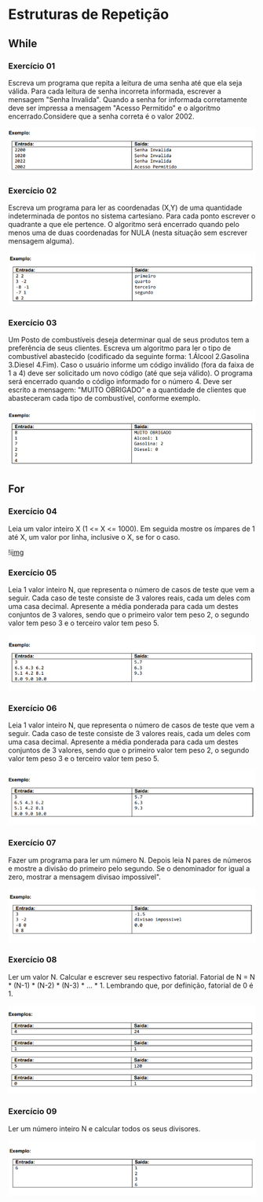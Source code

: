 # Estruturas de Repetição

## While

### Exercício 01

Escreva um programa que repita a leitura de uma senha até que ela seja válida. Para cada leitura de senha incorreta informada, escrever a mensagem "Senha Invalida". Quando a senha for informada corretamente deve ser impressa a mensagem "Acesso Permitido" e o algoritmo encerrado.Considere que a senha correta é o valor 2002.

![img](/parte6/exercicio01.png)

### Exercício 02

Escreva um programa para ler as coordenadas (X,Y) de uma quantidade indeterminada de pontos no sistema cartesiano. Para cada ponto escrever o quadrante a que ele pertence. O algoritmo será encerrado quando pelo menos uma de duas coordenadas for NULA (nesta situação sem escrever mensagem alguma).

![img](/parte6/exercicio02.png)

### Exercício 03

Um Posto de combustíveis deseja determinar qual de seus produtos tem a preferência de seus clientes. Escreva um algoritmo para ler o tipo de combustível abastecido (codificado da seguinte forma: 1.Álcool 2.Gasolina 3.Diesel 4.Fim). Caso o usuário informe um código inválido (fora da faixa de 1 a 4) deve ser solicitado um novo código (até que seja válido). O programa será encerrado quando o código informado for o número 4. Deve ser escrito a mensagem: "MUITO OBRIGADO" e a quantidade de clientes que abasteceram cada tipo de combustível, conforme exemplo.

![img](/parte6/exercicio03.png)

## For

### Exercício 04

Leia um valor inteiro X (1 <= X <= 1000). Em seguida mostre os ímpares de 1 até X, um valor por linha, inclusive o X, se for o caso.

!i[img](/parte6/exercicio04.png)

### Exercício 05

Leia 1 valor inteiro N, que representa o número de casos de teste que vem a seguir. Cada caso de teste consiste de 3 valores reais, cada um deles com uma casa decimal. Apresente a média ponderada para cada um destes conjuntos de 3 valores, sendo que o primeiro valor tem peso 2, o segundo valor tem peso 3 e o terceiro valor tem peso 5.

![img](/parte6/exercicio05.png)

### Exercício 06

Leia 1 valor inteiro N, que representa o número de casos de teste que vem a seguir. Cada caso de teste consiste de 3 valores reais, cada um deles com uma casa decimal. Apresente a média ponderada para cada um destes conjuntos de 3 valores, sendo que o primeiro valor tem peso 2, o segundo valor tem peso 3 e o terceiro valor tem peso 5.

![img](/parte6/exercicio06.png)

### Exercício 07

Fazer um programa para ler um número N. Depois leia N pares de números e mostre a divisão do primeiro pelo segundo. Se o denominador for igual a zero, mostrar a mensagem divisao impossivel".

![img](/parte6/exercicio07.png)

### Exercício 08

Ler um valor N. Calcular e escrever seu respectivo fatorial. Fatorial de N = N \* (N-1) \* (N-2) \* (N-3) \* ... \* 1. Lembrando que, por definição, fatorial de 0 é 1.

![img](/parte6/exercicio08.png)

### Exercício 09

Ler um número inteiro N e calcular todos os seus divisores.

![img](/parte6/exercicio09.png)
